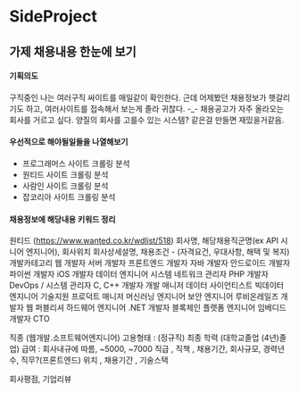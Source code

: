 # SideProject 


## 가제 채용내용 한눈에 보기 


#### 기획의도
구직중인 나는 여러구직 싸이트를 매일같이 확인한다. 
근데 어제봤던 채용정보가 햇갈리기도 하고, 여러사이트를 접속해서 보는게 졸라 귀찮다. -_- 
채용공고가 자주 올라오는 회사를 거르고 싶다. 
양질의 회사를 고를수 있는 시스템? 같은걸 만들면 재밌을거같음.

#### 우선적으로 해야될일들을 나열해보기 
- 프로그래머스 사이트 크롤링 분석
- 원티드 사이트 크롤링 분석
- 사람인 사이트 크롤링 분석 
- 잡코리아 사이트 크롤링 분석 


#### 채용정보에 해당내용 키워드 정리 
원티드 (https://www.wanted.co.kr/wdlist/518)
회사명, 해당채용직군명(ex API 시니어 엔지니어), 회사위치 
회사상세설명, 채용조건 - (자격요건, 우대사항, 해택 및 복지)
개발카테고리 
웹 개발자
서버 개발자
프론트엔드 개발자
자바 개발자
안드로이드 개발자
파이썬 개발자
iOS 개발자
데이터 엔지니어
시스템 네트워크 관리자
PHP 개발자
DevOps / 시스템 관리자
C, C++ 개발자
개발 매니저
데이터 사이언티스트
빅데이터 엔지니어
기술지원
프로덕트 매니저
머신러닝 엔지니어
보안 엔지니어
루비온레일즈 개발자
웹 퍼블리셔
하드웨어 엔지니어 
.NET 개발자
블록체인 플랫폼 엔지니어
임베디드 개발자
CTO 

직종 (웹개발.소프트웨어엔지니어)
고용형태 : (정규직)
최종 학력 (대학교졸업 (4년)졸업)
급여 : 회사내규에 따름, ~5000, ~7000
직급 , 직책 , 채용기간, 회사규모, 경력년수, 직무?(프론트엔드)
위치 , 채용기간 , 기술스택


회사평점, 기업리뷰 




